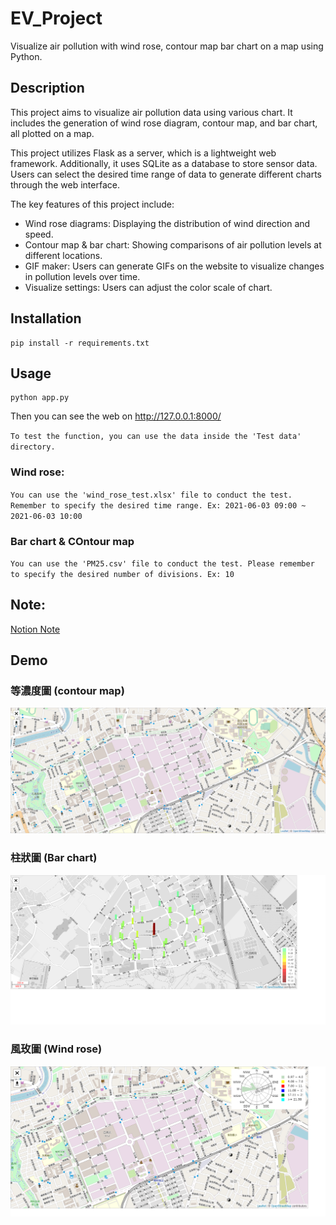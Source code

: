 # EV_Project
 Visualize air pollution with wind rose, contour map bar chart on a map using Python.

## Description
This project aims to visualize air pollution data using various chart. It includes the generation of wind rose diagram, contour map, and bar chart, all plotted on a map. 

This project utilizes Flask as a server, which is a lightweight web framework. Additionally, it uses SQLite as a database to store sensor data. Users can select the desired time range of data to generate different charts through the web interface.

The key features of this project include:
* Wind rose diagrams: Displaying the distribution of wind direction and speed.
* Contour map & bar chart: Showing comparisons of air pollution levels at different locations.
* GIF maker: Users can generate GIFs on the website to visualize changes in pollution levels over time.
* Visualize settings: Users can adjust the color scale of chart.


## Installation
```
pip install -r requirements.txt
```

## Usage
```
python app.py
```

Then you can see the web on http://127.0.0.1:8000/

`To test the function, you can use the data inside the 'Test data' directory.`

### 

### Wind rose:
`You can use the 'wind_rose_test.xlsx' file to conduct the test. Remember to specify the desired time range. Ex: 2021-06-03 09:00 ~ 2021-06-03 10:00`

### Bar chart & COntour map
`You can use the 'PM25.csv' file to conduct the test. Please remember to specify the desired number of divisions. Ex: 10`

## Note:
[Notion Note](https://battle-windshield-ec3.notion.site/0f1fe2a66e7f4f8eb811767dd8caa850)

## Demo
### 等濃度圖 (contour map)
![Contour_map](img/contour_map.gif)

### 柱狀圖 (Bar chart)
![Bar_chart](img/bar_chart.png)

### 風玫圖 (Wind rose)
![Wind_rose](img/wind_rose.png)
 

